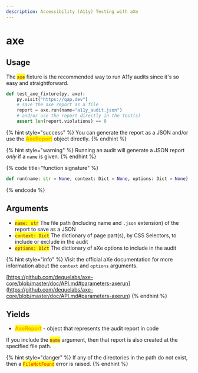 ```yaml
---
description: Accessibility (A11y) Testing with aXe
---
```


# axe

## Usage

The <mark style="color:purple;">`axe`</mark> fixture is the recommended way to run A11y audits since it's so easy and straightforward.

```python
def test_axe_fixture(py, axe):
    py.visit("https://qap.dev")
    # save the axe report as a file
    report = axe.run(name="a11y_audit.json")
    # and/or use the report directly in the test(s)
    assert len(report.violations) == 0
```

{% hint style="success" %}
&#x20;You can generate the report as a JSON and/or use the <mark style="color:orange;">**AxeReport**</mark> object directly.
{% endhint %}

{% hint style="warning" %}
Running an audit will generate a JSON report _only_ if a `name` is given.
{% endhint %}

{% code title="function signature" %}
```python
def run(name: str = None, context: Dict = None, options: Dict = None) -> AxeReport
```
{% endcode %}

## Arguments

* <mark style="color:purple;">`name: str`</mark> The file path (including name and `.json` extension) of the report to save as a JSON
* <mark style="color:purple;">`context: Dict`</mark> The dictionary of page part(s), by CSS Selectors, to include or exclude in the audit
* <mark style="color:purple;">`options: Dict`</mark> The dictionary of aXe options to include in the audit

{% hint style="info" %}
Visit the official aXe documentation for more information about the `context` and `options` arguments.

[https://github.com/dequelabs/axe-core/blob/master/doc/API.md#parameters-axerun](https://github.com/dequelabs/axe-core/blob/master/doc/API.md#parameters-axerun)
{% endhint %}

## Yields

* <mark style="color:orange;">**AxeReport**</mark> - object that represents the audit report in code

If you include the <mark style="color:purple;">`name`</mark> argument, then that report is also created at the specified file path.

{% hint style="danger" %}
If any of the directories in the path do not exist, then a <mark style="color:red;">`FileNotFound`</mark> error is raised.
{% endhint %}
